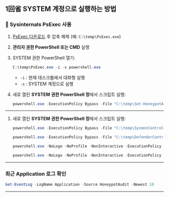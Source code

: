 ## **1回省 SYSTEM 계정으로 실행하는 방법**

### 🔹 Sysinternals PsExec 사용

1. [PsExec 다운로드](https://learn.microsoft.com/sysinternals/downloads/psexec) 후 압축 해제
   (예: `C:\temp\PsExec.exe`)

2. **관리자 권한 PowerShell 또는 CMD** 실행

3. SYSTEM 권한 PowerShell 열기:

   ```powershell
   C:\temp\PsExec.exe -i -s powershell.exe
   ```

   * `-i` : 현재 데스크톱에서 대화형 실행
   * `-s` : SYSTEM 계정으로 실행

4. 새로 열린 **SYSTEM 권한 PowerShell 창**에서 스크립트 실행:

   ```powershell
   powershell.exe -ExecutionPolicy Bypass -File "C:\temp\Set-HoneypotAudit.ps1" -TargetUser harry
   ```

---

1. 새로 열린 **SYSTEM 권한 PowerShell 창**에서 스크립트 실행:

   ```powershell
   powershell.exe -ExecutionPolicy Bypass -File "C:\temp\SysmonControl.ps1" -Mode check -Detail
   ```

   ```powershell
   powershell.exe -ExecutionPolicy Bypass -File "C:\temp\DefenderControl.ps1" -Mode check -Detail
   ```

   ```powershell
   powershell.exe -NoLogo -NoProfile -NonInteractive -ExecutionPolicy Bypass -File "Set-TimeSync.ps1" -Mode check
   ```

   ```powershell
   powershell.exe -NoLogo -NoProfile -NonInteractive -ExecutionPolicy Bypass -File "Set-TimeSync.ps1" -Mode enable
   ```




---

### 최근 Application 로그 확인

   ```powershell
   Get-EventLog -LogName Application -Source HoneypotAudit -Newest 10
   ```

---
